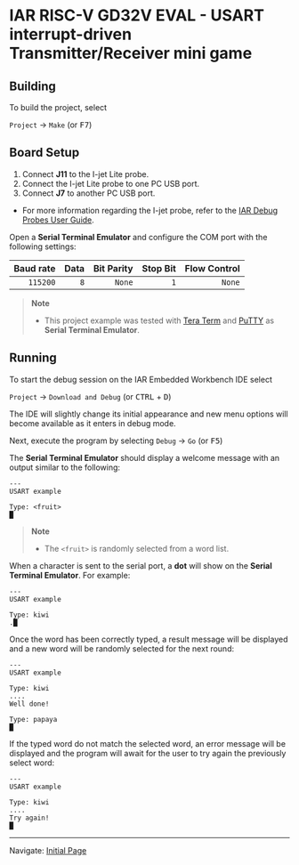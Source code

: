 # IAR RISC-V GD32V EVAL - USART interrupt-driven Transmitter/Receiver mini game 

## Building
	
To build the project, select 

`Project` → `Make` (or <kbd>F7</kbd>)


## Board Setup

1. Connect __J11__ to the I-jet Lite probe.
2. Connect the I-jet Lite probe to one PC USB port.
3. Connect __J7__ to another PC USB port.

* For more information regarding the I-jet probe, refer to the [IAR Debug Probes User Guide][ijet-guide-url].

[ijet-guide-url]: https://netstorage.iar.com/SuppDB/Public/UPDINFO/014617/riscv/doc/EWRISCV_DebugProbes.pdf 

Open a __Serial Terminal Emulator__ and configure the COM port with the following settings:

| __Baud rate__ | __Data__ | __Bit Parity__ | __Stop Bit__ | __Flow Control__ |
|--------------:|---------:|---------------:|-------------:|-----------------:|
|      `115200` |      `8` |         `None` |          `1` |           `None` |

> __Note__
> * This project example was tested with [Tera Term][tera-term-url] and [PuTTY][putty-url] as __Serial Terminal Emulator__.

[tera-term-url]: https://ttssh2.osdn.jp/index.html.en
[putty-url]: https://www.chiark.greenend.org.uk/~sgtatham/putty/latest.html 

## Running

To start the debug session on the IAR Embedded Workbench IDE select

`Project` → `Download and Debug` (or <kbd>CTRL</kbd> + <kbd>D</kbd>)

The IDE will slightly change its initial appearance and new menu options will become available as it enters in debug mode.

Next, execute the program by selecting
`Debug` → `Go` (or <kbd>F5</kbd>)

The __Serial Terminal Emulator__ should display a welcome message with an output similar to the following:
```
---
USART example

Type: <fruit>
█
```

> __Note__
> * The `<fruit>` is randomly selected from a word list.

When a character is sent to the serial port, a __dot__ will show on the __Serial Terminal Emulator__. For example:
```
---
USART example

Type: kiwi
.█
```

Once the word has been correctly typed, a result message will be displayed and a new word will be randomly selected for the next round:
```
---
USART example

Type: kiwi
....
Well done!

Type: papaya
█
```

If the typed word do not match the selected word, an error message will be displayed and the program will await for the user to try again the previously select word: 

```
---
USART example

Type: kiwi
....
Try again!
█
```

---
Navigate: [Initial Page][home-url]

[home-url]: ../../README.md
